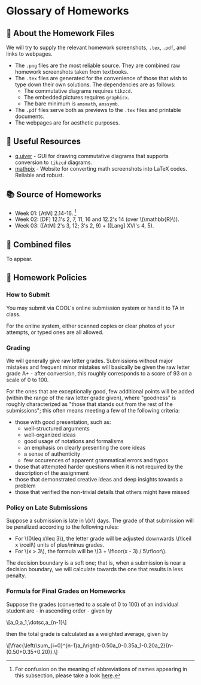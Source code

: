 # Glossary of Homeworks

## 📁 About the Homework Files

We will try to supply the relevant homework screenshots, `.tex`, `.pdf`, and links to webpages.
* The `.png` files are the most reliable source. They are combined raw homework screenshots taken from textbooks.
* The `.tex` files are generated for the convenience of those that wish to type down their own solutions. The dependencies are as follows:
    * The commutative diagrams requires `tikzcd`.
    * The embedded pictures requires `graphicx`.
    * The bare minimum is `amsmath`, `amssymb`.
* The `.pdf` files serve both as previews to the `.tex` files and printable documents.
* The webpages are for aesthetic purposes.

## 🌱 Useful Resources
* [q.uiver](https://q.uiver.app/) - GUI for drawing commutative diagrams that supports conversion to `tikzcd` diagrams.
* [mathpix](https://snip.mathpix.com/) - Website for converting math screenshots into LaTeX codes. Reliable and robust.


## 📚 Source of Homeworks

* Week 01: [AtM] 2.14-16. [^note]
* Week 02: [DF] 12.1's 2, 7, 11, 16 and 12.2's 14 (over \\(\mathbb{R}\\)).
* Week 03: ([AtM] 2's 3, 12; 3's 2, 9) + ([Lang] XVI's 4, 5).

[^note]: For confusion on the meaning of abbreviations of names appearing in this subsection, please take a look [here](../home.md#references).


## 📌 Combined files
To appear.


## 📜 Homework Policies

### How to Submit

You may submit via COOL's online submission system or hand it to TA in class.

For the online system, either scanned copies or clear photos of your attempts, or typed ones are all allowed.

### Grading

We will generally give raw letter grades. Submissions without major mistakes and frequent minor mistakes will basically be given the raw letter grade A+ - after conversion, this roughly corresponds to a score of 93 on a scale of 0 to 100.

For the ones that are exceptionally good, few additional points will be added (within the range of the raw letter grade given), where "goodness" is roughly characterized as "those that stands out from the rest of the submissions"; this often means meeting a few of the following criteria:
* those with good presentation, such as:
    * well-structured arguments
    * well-organized ideas
    * good usage of notations and formalisms
    * an emphasis on clearly presenting the core ideas
    * a sense of authenticity
    * few occurences of apparent grammatical errors and typos
* those that attempted harder questions when it is not required by the description of the assignment
* those that demonstrated creative ideas and deep insights towards a problem
* those that verified the non-trivial details that others might have missed

### Policy on Late Submissions

Suppose a submission is late in \\(x\\) days. The grade of that submission will be penalized according to the following rules:

* For \\(0\leq x\leq 3\\), the letter grade will be adjusted downwards \\(\lceil x \rceil\\) units of plus/minus grades.
* For \\(x > 3\\), the formula will be \\(3 + \lfloor(x - 3) / 5\rfloor\\).

The decision boundary is a soft one; that is, when a submission is near a decision boundary, we will calculate towards the one that results in less penalty.

### Formula for Final Grades on Homeworks
Suppose the grades (converted to a scale of 0 to 100) of an individual student are - in ascending order - given by

\\[a\_0,a\_1,\dotsc,a\_{n-1}\\]

then the total grade is calculated as a weighted average, given by

\\[\frac{\left(\sum\_{i=0}\^{n-1}a\_i\right)-0.50a\_0-0.35a\_1-0.20a\_2}{n-(0.50+0.35+0.20)}.\\]